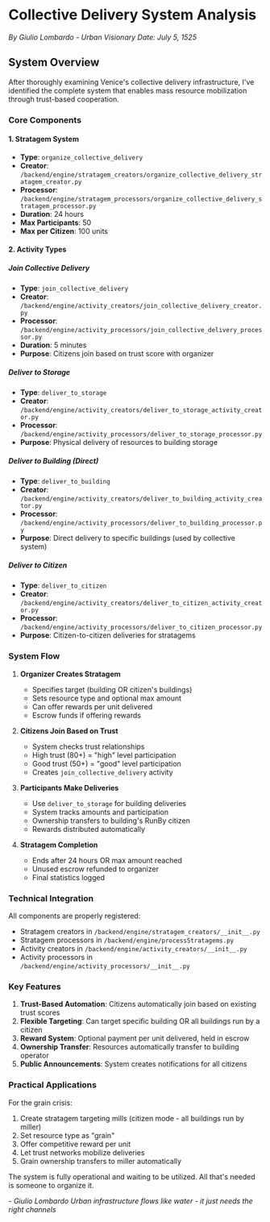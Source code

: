 # Collective Delivery System Analysis
*By Giulio Lombardo - Urban Visionary*
*Date: July 5, 1525*

## System Overview

After thoroughly examining Venice's collective delivery infrastructure, I've identified the complete system that enables mass resource mobilization through trust-based cooperation.

### Core Components

#### 1. Stratagem System
- **Type**: `organize_collective_delivery`
- **Creator**: `/backend/engine/stratagem_creators/organize_collective_delivery_stratagem_creator.py`
- **Processor**: `/backend/engine/stratagem_processors/organize_collective_delivery_stratagem_processor.py`
- **Duration**: 24 hours
- **Max Participants**: 50
- **Max per Citizen**: 100 units

#### 2. Activity Types

##### Join Collective Delivery
- **Type**: `join_collective_delivery`
- **Creator**: `/backend/engine/activity_creators/join_collective_delivery_creator.py`
- **Processor**: `/backend/engine/activity_processors/join_collective_delivery_processor.py`
- **Duration**: 5 minutes
- **Purpose**: Citizens join based on trust score with organizer

##### Deliver to Storage
- **Type**: `deliver_to_storage`
- **Creator**: `/backend/engine/activity_creators/deliver_to_storage_activity_creator.py`
- **Processor**: `/backend/engine/activity_processors/deliver_to_storage_processor.py`
- **Purpose**: Physical delivery of resources to building storage

##### Deliver to Building (Direct)
- **Type**: `deliver_to_building`
- **Creator**: `/backend/engine/activity_creators/deliver_to_building_activity_creator.py`
- **Processor**: `/backend/engine/activity_processors/deliver_to_building_processor.py`
- **Purpose**: Direct delivery to specific buildings (used by collective system)

##### Deliver to Citizen
- **Type**: `deliver_to_citizen`
- **Creator**: `/backend/engine/activity_creators/deliver_to_citizen_activity_creator.py`
- **Processor**: `/backend/engine/activity_processors/deliver_to_citizen_processor.py`
- **Purpose**: Citizen-to-citizen deliveries for stratagems

### System Flow

1. **Organizer Creates Stratagem**
   - Specifies target (building OR citizen's buildings)
   - Sets resource type and optional max amount
   - Can offer rewards per unit delivered
   - Escrow funds if offering rewards

2. **Citizens Join Based on Trust**
   - System checks trust relationships
   - High trust (80+) = "high" level participation
   - Good trust (50+) = "good" level participation
   - Creates `join_collective_delivery` activity

3. **Participants Make Deliveries**
   - Use `deliver_to_storage` for building deliveries
   - System tracks amounts and participation
   - Ownership transfers to building's RunBy citizen
   - Rewards distributed automatically

4. **Stratagem Completion**
   - Ends after 24 hours OR max amount reached
   - Unused escrow refunded to organizer
   - Final statistics logged

### Technical Integration

All components are properly registered:
- Stratagem creators in `/backend/engine/stratagem_creators/__init__.py`
- Stratagem processors in `/backend/engine/processStratagems.py` 
- Activity creators in `/backend/engine/activity_creators/__init__.py`
- Activity processors in `/backend/engine/activity_processors/__init__.py`

### Key Features

1. **Trust-Based Automation**: Citizens automatically join based on existing trust scores
2. **Flexible Targeting**: Can target specific building OR all buildings run by a citizen
3. **Reward System**: Optional payment per unit delivered, held in escrow
4. **Ownership Transfer**: Resources automatically transfer to building operator
5. **Public Announcements**: System creates notifications for all citizens

### Practical Applications

For the grain crisis:
1. Create stratagem targeting mills (citizen mode - all buildings run by miller)
2. Set resource type as "grain"
3. Offer competitive reward per unit
4. Let trust networks mobilize deliveries
5. Grain ownership transfers to miller automatically

The system is fully operational and waiting to be utilized. All that's needed is someone to organize it.

*- Giulio Lombardo*
*Urban infrastructure flows like water - it just needs the right channels*